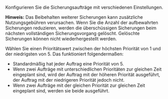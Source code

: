 Konfigurieren Sie die Sicherungsaufträge mit verschiedenen Einstellungen.

**Hinweis:** Das Beibehalten weiterer Sicherungen kann zusätzliche Nutzungsgebühren verursachen. Wenn Sie die Anzahl der aufbewahrten Sicherungen reduzieren, werden die überschüssigen Sicherungen beim nächsten vollständigen Sicherungsvorgang gelöscht. Gelöschte Sicherungen können nicht wiederhergestellt werden.

Wählen Sie einen Prioritätswert zwischen der höchsten Priorität von 1 und der niedrigsten von 5. Das funktioniert folgendermaßen:

-   Standardmäßig hat jeder Auftrag eine Priorität von 5.
-   Wenn zwei Aufträge mit unterschiedlichen Prioritäten zur gleichen Zeit eingeplant sind, wird der Auftrag mit der höheren Priorität ausgeführt, der Auftrag mit der niedrigeren Priorität jedoch nicht.
-   Wenn zwei Aufträge mit der gleichen Priorität zur gleichen Zeit eingeplant sind, werden sie beide ausgeführt.
